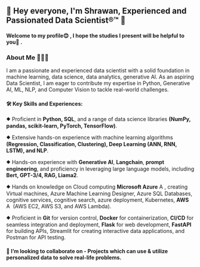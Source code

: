 ## 👋 Hey everyone, I'm Shrawan, Experienced and Passionated Data Scientist®™ 👋

#### Welcome to my profile😊 , I hope the studies I present will be helpful to you💪 .
###                                                                                               About Me 🙋🏽‍♂️
I am a passionate and experienced data scientist with a solid foundation in machine learning, data science, data analytics, generative AI. As an aspiring Data Scientist, I am eager to contribute my expertise in Python, Generative AI, ML, NLP, and Computer Vision to tackle real-world challenges.

#### 🛠️ Key Skills and Experiences:
⯁ Proficient in **Python, SQL**, and a range of data science libraries **(NumPy, pandas, scikit-learn, PyTorch, TensorFlow)**.

⯁ Extensive hands-on experience with machine learning algorithms **(Regression, Classification, Clustering), Deep Learning (ANN, RNN, LSTM), and NLP**.

⯁ Hands-on experience with **Generative AI**, **Langchain**, **prompt engineering**, and proficiency in leveraging large language models, including **Bert, GPT-3/4, RAG, Liama2**.

⯁ Hands on knowledge on Cloud computing **Microsoft Azure**  <img src="https://github.com/Shrawan662000/Shrawan662000/assets/71877222/88fd441a-b3d7-452c-86a5-ce193cebb0e7" alt="Azure Logo" style="height: 1em;">, creating Virtual machines, Azure Machine Learning Designer, Azure SQL Databases, cognitive services, cognitive search, azure deployment, Kubernetes, **AWS**  <img src="https://github.com/Shrawan662000/Shrawan662000/assets/71877222/a4ab4dea-726e-4d66-8ea7-42ec2216b05b" alt="AWS Logo" style="height: 1em;"> (AWS EC2, AWS S3, and AWS Lambda).

⯁ Proficient in **Git** for version control, **Docker** for containerization, **CI/CD** for seamless integration and deployment, **Flask** for web development, **FastAPI** for building APIs, Streamlit for creating interactive data applications, and Postman for API testing.

#### 👯 I’m looking to collaborate on - Projects which can use & utilize personalized data to solve real-life problems.
